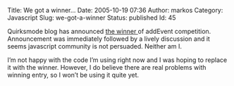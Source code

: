 Title: We got a winner...
Date: 2005-10-19 07:36
Author: markos
Category: Javascript
Slug: we-got-a-winner
Status: published
Id: 45

<html>
 <body>
  <div>
   <p>
    Quirksmode blog has announced
    <a href="http://www.quirksmode.org/blog/archives/2005/10/_and_the_winner.html">
     the winner
    </a>
    of addEvent competition. Announcement was immediately followed by a lively discussion and it seems javascript community is not persuaded. Neither am I.
   </p>
   <p>
    I’m not happy with the code I’m using right now and I was hoping to replace it with the winner. However, I do believe there are real problems with winning entry, so I won’t be using it quite yet.
   </p>
  </div>
 </body>
</html>